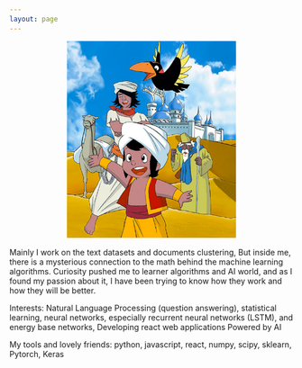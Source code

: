 ```yaml
---
layout: page
---
```

<div style="text-align:center;">
  <a href="https://en.wikipedia.org/wiki/Sinbad_the_Sailor"> <img src="sources/images/sinbad.jpg" width="300" height="350" alt="Sindbad Bahri"> </a>
</div>

Mainly I work on the text datasets and documents clustering, But inside me, there is a mysterious connection to the math behind the machine learning algorithms. Curiosity pushed me to learner algorithms and AI world, and as I found my passion about it, I have been trying to know how they work and how they will be better.

Interests: Natural Language Processing (question answering), statistical learning, neural networks, especially recurrent neural networks (LSTM), and energy base networks, Developing react web applications Powered by AI

My tools and lovely friends: python, javascript, react, numpy, scipy, sklearn, Pytorch, Keras
